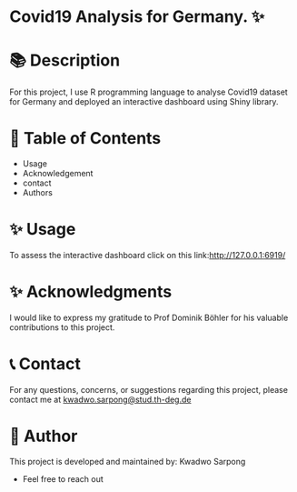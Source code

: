 # Covid19 Analysis for Germany. ✨
 
📚 **Description**
=================
 
For this project, I use R programming language to analyse Covid19 dataset for Germany and deployed an interactive dashboard using Shiny library. 

📖 **Table of Contents**
=================
- Usage
- Acknowledgement
- contact
- Authors
 
✨ **Usage**
=================
To assess the interactive dashboard click on this link:http://127.0.0.1:6919/


✨ **Acknowledgments**
=================
 
I would like to express my gratitude to Prof Dominik Böhler for his valuable contributions to this project.
 
📞 **Contact**
=================
 
For any questions, concerns, or suggestions regarding  this project, please contact me at kwadwo.sarpong@stud.th-deg.de
 
 
👥 **Author**
=================
 
This project is developed and maintained by:
Kwadwo Sarpong
- Feel free to reach out
